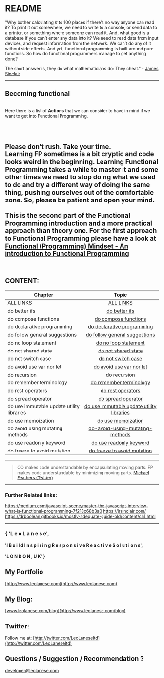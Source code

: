 # README

"Why bother calculating 𝜋 to 100 places if there’s no way anyone can read it? To print it out somewhere, we need to write to a console, or send data to a printer, or something where someone can read it. And, what good is a database if you can’t enter any data into it? We need to read data from input devices, and request information from the network. We can’t do any of it without side effects. And yet, functional programming is built around pure functions. So how do functional programmers manage to get anything done?

The short answer is, they do what mathematicians do: They cheat." - [James Sinclair](https://jrsinclair.com/)

---

## Becoming functional

<br />
Here there is a list of <b>Actions</b> that we can consider to have in mind if we want to get into Functional Programming.

<br/><br/>
Please don't rush. Take your time. <br/>
Learning FP sometimes is a bit cryptic and code looks weird in the beginning. Learning Functional Programming takes a while to master it and some other times we need to stop doing what we used to do and try a different way of doing the same thing, pushing ourselves out of the comfortable zone. So, please be patient and open your mind. <br/>
<br />
This is the second part of the Functional Programming introduction and a more practical approach than theory one. For the first approach to Functional Programming please have a look at [Functional (Programming) Mindset - An introduction to Functional Programming](https://tech.io/playgrounds/24002/becoming-functional/introduction)
<br/>
---
<br />

## CONTENT:

| Chapter        | Topic       
| ------------- |:----------------:|
| ALL LINKS |[ALL LINKS](https://github.com/leolanese/Becoming-Functional/tree/master/markdowns)|
| do better ifs    | [do better ifs](https://github.com/leolanese/Becoming-Functional/blob/master/markdowns/do-better-ifs.md)|
| do compose functions     | [do compose functions](https://github.com/leolanese/Becoming-Functional/blob/master/markdowns/do-compose.functions.md)|
| do declarative programming | [do declarative programming](https://github.com/leolanese/Becoming-Functional/blob/master/markdowns/do-declarative-programming.md)|
| do follow general suggestions |[do follow general suggestions](https://github.com/leolanese/Becoming-Functional/blob/master/markdowns/do-follow-general-suggestions.md)|
| do no loop statement |[do no loop statement](https://github.com/leolanese/Becoming-Functional/blob/master/markdowns/do-no-loop-statement.md)|
| do not shared state |[do not shared state](https://github.com/leolanese/Becoming-Functional/blob/master/markdowns/do-not-shared-state.md)|
| do not switch case |[do not switch case](https://github.com/leolanese/Becoming-Functional/blob/master/markdowns/do-not-switch-case.md)|
| do avoid use var nor let |[do avoid use var nor let](https://github.com/leolanese/Becoming-Functional/blob/master/markdowns/do-avoid-use-var-nor-let.md)|
| do recursion |[do recursion](https://github.com/leolanese/Becoming-Functional/blob/master/markdowns/do-recursion.md)|
| do remember terminology |[do remember terminology](https://github.com/leolanese/Becoming-Functional/blob/master/markdowns/do-remember-terminology.md)|
| do rest operators |[do rest operators](https://github.com/leolanese/Becoming-Functional/blob/master/markdowns/do-rest-operators.md)|
| do spread operator |[do spread operator](https://github.com/leolanese/Becoming-Functional/blob/master/markdowns/do-spread-operator.md)|
| do use immutable update utility libraries |[do use immutable update utility libraries](https://github.com/leolanese/Becoming-Functional/blob/master/markdowns/do-use-immutable-update-utility-libraries.md)|
| do use memoization |[do use memoization](https://github.com/leolanese/Becoming-Functional/blob/master/markdowns/do-use-memoization.md)
| do avoid using mutating methods |[do-avoid-using-mutating-methods](https://github.com/leolanese/Becoming-Functional/blob/master/markdowns/do-avoid-using-mutating-methods.md)|
| do use readonly keyword |[do use readonly keyword](https://github.com/leolanese/Becoming-Functional/blob/master/markdowns/do-use-readonly-keyword.md)|
|do freeze to avoid mutation | [do freeze to avoid mutation](https://github.com/leolanese/Becoming-Functional/blob/master/markdowns/do-freeze.md)|


---

>OO makes code understandable by encapsulating moving parts. FP makes code understandable by minimizing moving parts.
[Michael Feathers (Twitter)](https://twitter.com/mfeathers/status/29581296216?lang=en)

---

### Further Related links:
https://medium.com/javascript-scene/master-the-javascript-interview-what-is-functional-programming-7f218c68b3a0
https://jrsinclair.com/
https://drboolean.gitbooks.io/mostly-adequate-guide-old/content/ch1.html

---

### { 'L e o   L a n e s e',

#### 'I  B u i l d   I n s p i r i n g   R e s p o n s i v e   R e a c t i v e  S o l u t i o n s',

#### 'L O N D O N ,  U K' }

## My Portfolio
[http://www.leolanese.com](http://www.leolanese.com)  


## My Blog:
[www.leolanese.com/blog](http://www.leolanese.com/blog)  


## Twitter:

Follow me at:
[http://twitter.com/LeoLaneseltd](http://twitter.com/LeoLaneseltd)  


## Questions / Suggestion / Recommendation ?
[developer@leolanese.com](developer@leolanese.com)

